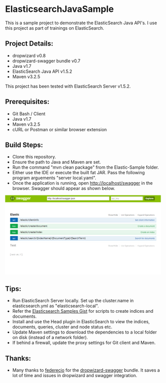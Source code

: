 ElasticsearchJavaSample
=======================

This is a sample project to demonstrate the ElasticSearch Java API's. I use this project as part of trainings on ElasticSearch.

Project Details:
----------------
- dropwizard v0.8
- dropwizard-swagger bundle v0.7
- Java v1.7
- ElasticSearch Java API v1.5.2
- Maven v3.2.5

This project has been tested with ElasticSearch Server v1.5.2.

Prerequisites:
--------------
- Git Bash / Client
- Java v1.7
- Maven v3.2.5 
- cURL or Postman or similar browser extension

Build Steps: 
------------
- Clone this repository.
- Ensure the path to Java and Maven are set.
- Run the command "mvn clean package" from the Elastic-Sample folder.
- Either use the IDE or execute the built fat JAR. Pass the following program arguements "server local.yaml".
- Once the application is running, open [http://localhost/swagger](http://localhost/swagger) in the browser. Swagger
should appear as shown below.

![Swagger](/Elastic-Sample/swagger.png?raw=true "Swagger") 


Tips:
-----
- Run ElasticSearch Server locally. Set up the cluster.name in elasticsearch.yml as "elasticsearch-local".
- Refer the [Elasticsearch Samples Gist](https://gist.github.com/rajanm/3fdbc7999f0120ce5e87) for scripts
to create indices and documents.
- Install and use the Head plugin in ElasticSearch to view the indices, documents, queries, cluster and node status etc.
- Update Maven settings to download the dependencies to a local folder on disk (instead of a network folder).
- If behind a firewall, update the proxy settings for Git client and Maven.

Thanks:
-------
- Many thanks to [federecio](https://github.com/federecio) for the [dropwizard-swagger](https://github.com/federecio/dropwizard-swagger) 
bundle. It saves a lot of time and issues in dropwizard and swagger integration.
